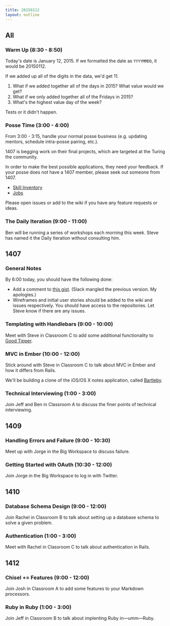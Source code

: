```yaml
---
title: 20150112
layout: outline
---
```


## All

### Warm Up (8:30 - 8:50)

Today's date is January 12, 2015. If we formatted the date as `YYYYMMDD`, it would be 20150112.

If we added up all of the digits in the data, we'd get 11.

1. What if we added together all of the days in 2015? What value would we get?
2. What if we only added together all of the Fridays in 2015?
3. What's the highest value day of the week?

Tests or it didn't happen.

### Posse Time (3:00 - 4:00)

From 3:00 - 3:15, handle your normal posse business (e.g. updating mentors, schedule intra-posse pairing, etc.).

1407 is begging work on their final projects, which are targeted at the Turing the community.

In order to make the best possible applications, they need your feedback. If your posse does not have a 1407 member, please seek out someone from 1407.

* [Skill Inventory](https://github.com/turingschool-projects/skill-inventory)
* [Jobs](https://github.com/turingschool-projects/skill-inventory)

Please open issues or add to the wiki if you have any feature requests or ideas.

### The Daily Iteration (9:00 - 11:00)

Ben will be running a series of workshops each morning this week. Steve has named it the Daily Iteration without consulting him.

## 1407

### General Notes

By 6:00 today, you should have the following done:

* Add a comment to [this gist](https://gist.github.com/stevekinney/b0dd7497107aefc4dc1a). (Slack mangled the previous version. My apologies.)
* Wireframes and initial user stories should be added to the wiki and issues respectively. You should have access to the repositories. Let Steve know if there are any issues.

### Templating with Handlebars (9:00 - 10:00)

Meet with Steve in Classroom C to add some additional functionality to [Good Tipper](https://github.com/turingschool-examples/good-tipper).

### MVC in Ember (10:00 - 12:00)

Stick around with Steve in Classroom C to talk about MVC in Ember and how it differs from Rails.

We'll be building a clone of the iOS/OS X notes application, called [Bartleby](https://github.com/turingschool-examples/bartleby).

### Technical Interviewing (1:00 - 3:00)

Join Jeff and Ben in Classroom A to discuss the finer points of technical interviewing.

## 1409

### Handling Errors and Failure (9:00 - 10:30)

Meet up with Jorge in the Big Workspace to discuss failure.

### Getting Started with OAuth (10:30 - 12:00)

Join Jorge in the Big Workspace to log in with Twitter.

## 1410

### Database Schema Design (9:00 - 12:00)

Join Rachel in Classroom B to talk about setting up a database schema to solve a given problem.

### Authentication (1:00 - 3:00)

Meet with Rachel in Classroom C to talk about authentication in Rails.

## 1412

### Chisel += Features (9:00 - 12:00)

Join Josh in Classroom A to add some features to your Markdown processors.

### Ruby in Ruby (1:00 - 3:00)

Join Jeff in Classroom B to talk about implenting Ruby in—umm—Ruby.